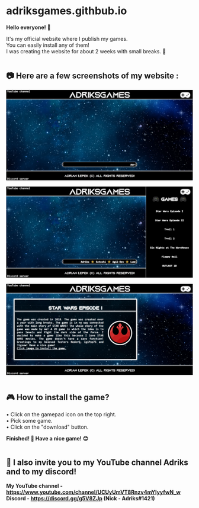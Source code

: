 # adriksgames.githbub.io
<b>Hello everyone! 👋</b>

It's my official website where I publish my games.<br>
You can easily install any of them!<br>
I was creating the website for about 2 weeks with small breaks. 🤖<br>

<pre></pre>

## 📷 Here are a few screenshots of my website :

<img src="/img/photo1.png"><br>

<img src="/img/photo2.png"><br>

<img src="/img/photo3.png"><br>

<pre></pre>

## 🎮 How to install the game?

• Click on the gamepad icon on the top right.<br>
• Pick some game.<br>
• Click on the "download" button.<br>

<b>Finished! 🎉 Have a nice game! 😊</b><br>

<pre></pre>

## 👀 I also invite you to my YouTube channel Adriks and to my discord!
<b>My YouTube channel - https://www.youtube.com/channel/UCUyUmVT8Rnzv4mYIyyfwN_w </b><br>
<b>Discord - https://discord.gg/g5V8ZJp (Nick - Adriks#1421) </b><br>